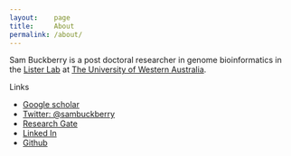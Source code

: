 ```yaml
---
layout:    page
title:     About
permalink: /about/
---
```


Sam Buckberry is a post doctoral researcher in genome bioinformatics in the [Lister Lab](http://listerlab.org) at [The University of Western Australia](http://www.uwa.edu.au/). 

Links

- [Google scholar](https://scholar.google.com.au/citations?hl=en&user=b--b_fUAAAAJ)
- [Twitter: @sambuckberry](https://twitter.com/sambuckberry)
- [Research Gate](https://www.researchgate.net/profile/Sam_Buckberry)
- [Linked In](https://au.linkedin.com/in/sambuckberry)
- [Github](https://github.com/sambuckberry)

